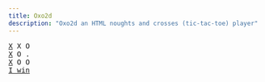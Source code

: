 ```yaml
---
title: Oxo2d 
description: "Oxo2d an HTML noughts and crosses (tic-tac-toe) player"
---
```


<pre class="oxo2d">
<u>X</u> X O
<u>X</u> O .
<u>X</u> O O
<a href="../">I win</a>
</pre>
